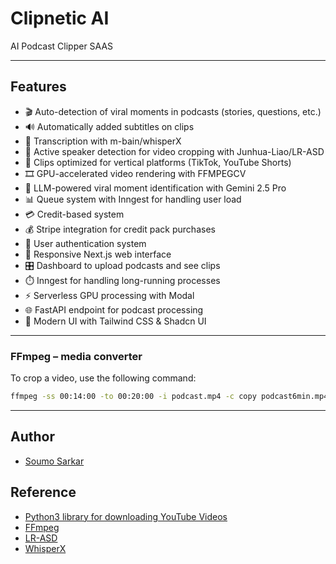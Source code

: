 # Clipnetic AI

AI Podcast Clipper SAAS

---

## Features

- 🎬 Auto-detection of viral moments in podcasts (stories, questions, etc.)
- 🔊 Automatically added subtitles on clips
- 📝 Transcription with m-bain/whisperX
- 🎯 Active speaker detection for video cropping with Junhua-Liao/LR-ASD
- 📱 Clips optimized for vertical platforms (TikTok, YouTube Shorts)
- 🎞️ GPU-accelerated video rendering with FFMPEGCV
- 🧠 LLM-powered viral moment identification with Gemini 2.5 Pro
- 📊 Queue system with Inngest for handling user load
- 💳 Credit-based system
- 💰 Stripe integration for credit pack purchases
- 👤 User authentication system
- 📱 Responsive Next.js web interface
- 🎛️ Dashboard to upload podcasts and see clips
- ⏱️ Inngest for handling long-running processes
- ⚡ Serverless GPU processing with Modal
- 🌐 FastAPI endpoint for podcast processing
- 🎨 Modern UI with Tailwind CSS & Shadcn UI

---

### FFmpeg – media converter

To crop a video, use the following command:

```bash
ffmpeg -ss 00:14:00 -to 00:20:00 -i podcast.mp4 -c copy podcast6min.mp4
```

---

## Author

- [Soumo Sarkar](https://www.linkedin.com/in/soumo-sarkar/)

## Reference

- [Python3 library for downloading YouTube Videos](https://github.com/JuanBindez/pytubefix)
- [FFmpeg](https://ffmpeg.org/download.html)
- [LR-ASD](https://github.com/Junhua-Liao/LR-ASD)
- [WhisperX](https://github.com/m-bain/whisperX)
